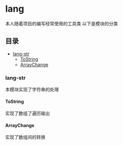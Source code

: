 # lang
本人随着项目的编写经常使用的工具类
以下是模块的分类

## 目录
- [lang-str](#lang-str)
    - [ToString](#ToString)
    - [ArrayChange](#arraychange)

### lang-str
本模块实现了字符串的处理
#### ToString
实现了数组了遍历输出
#### ArrayChange
实现了数组间的转换

